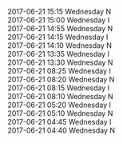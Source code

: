 2017-06-21 15:15 Wednesday  N  
2017-06-21 15:00 Wednesday  I  
2017-06-21 14:55 Wednesday  N  
2017-06-21 14:15 Wednesday  I  
2017-06-21 14:10 Wednesday  N  
2017-06-21 13:35 Wednesday  I  
2017-06-21 13:30 Wednesday  N  
2017-06-21 08:25 Wednesday  I  
2017-06-21 08:20 Wednesday  N  
2017-06-21 08:15 Wednesday  I  
2017-06-21 08:10 Wednesday  N  
2017-06-21 05:20 Wednesday  I  
2017-06-21 05:10 Wednesday  N  
2017-06-21 04:45 Wednesday  I  
2017-06-21 04:40 Wednesday  N  
